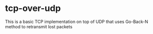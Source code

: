 # tcp-over-udp
This is a basic TCP implementation on top of UDP that uses Go-Back-N method to retransmit lost packets
